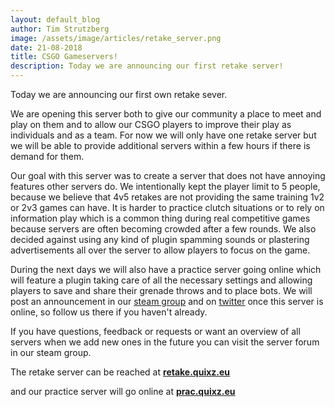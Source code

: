 ```yaml
---
layout: default_blog
author: Tim Strutzberg
image: /assets/image/articles/retake_server.png
date: 21-08-2018
title: CSGO Gameservers!
description: Today we are announcing our first retake server!
---
```

Today we are announcing our first own retake sever.

We are opening this server both to give our community a place to meet and play on them and to allow our CSGO players to improve their play as individuals and as a team. For now we will only have one retake server but we will be able to provide additional servers within a few hours if there is demand for them. 

Our goal with this server was to create a server that does not have annoying features other servers do. We intentionally kept the player limit to 5 people, because we believe that 4v5 retakes are not providing the same training 1v2 or 2v3 games can have. It is harder to practice clutch situations or to rely on information play which is a common thing during real competitive games because servers are often becoming crowded after a few rounds. We also decided against using any kind of plugin spamming sounds or plastering advertisements all over the server to allow players to focus on the game. 

During the next days we will also have a practice server going online which will feature a plugin taking care of all the necessary settings and allowing players to save and share their grenade throws and to place bots. We will post an announcement in our [steam group](https://steamcommunity.com/groups/QuixzFan#) and on [twitter](https://twitter.com/QuixzeSports) once this server is online, so follow us there if you haven't already. 

If you have questions, feedback or requests or want an overview of all servers when we add new ones in the future you can visit the server forum in our steam group. 

The retake server can be reached at [**retake.quixz.eu**](steam://connect/retake.quixz.eu) 

and our practice server will go online at [**prac.quixz.eu**](steam://connect/prac.quixz.eu)
